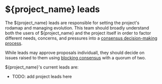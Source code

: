 # ${project_name} leads

<!--
Part of the Carbon Language project, under the Apache License v2.0 with LLVM
Exceptions. See /LICENSE for license information.
SPDX-License-Identifier: Apache-2.0 WITH LLVM-exception
-->

<!-- The above licence **must** mention "Carbon Language project" -->

The ${project_name} leads are responsible for setting the project's rodamap and managing evolution.
This team should broadly understand both the users of ${project_name} and the project itself in
order to factor different needs, concerns, and pressures into a [consensus decision-making process].

While leads may approve proposals individuall, they should decide on issues raised to them using
[blocking consensus] with a quorum of two.

${project_name}'s current leads are:

* TODO: add project leads here

[blocking consensus]: https://en.wikipedia.org/wiki/Consensus_decision-making#Blocking
[consensus decision-making process]: https://en.wikipedia.org/wiki/Consensus_decision-making
